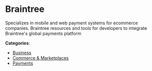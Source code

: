 # Braintree


Specializes in mobile and web payment systems for ecommerce companies.  Braintree resources and tools for developers to integrate Braintree's global payments platform



**Categories**:
- [Business](https://github.com/apis-list/apis-list#business)
- [Commerce & Marketplaces](https://github.com/apis-list/apis-list#commerce-and-marketplaces)
- [Payments](https://github.com/apis-list/apis-list#payments)






